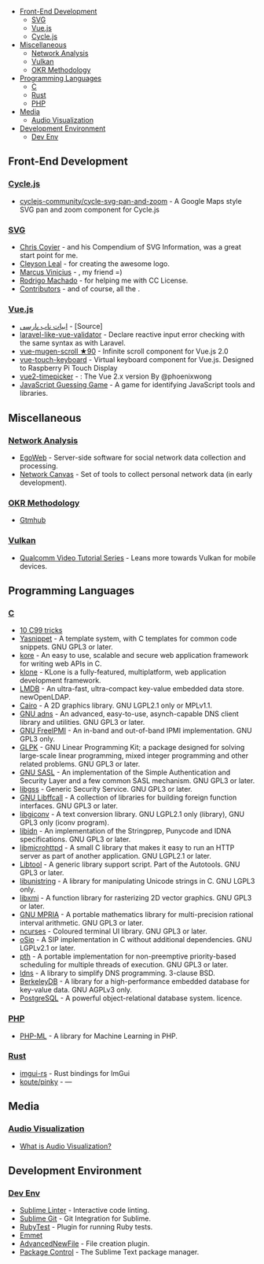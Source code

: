 - [Front-End Development](#front-end-development)
  - [SVG](#svg)
  - [Vue.js](#vuejs)
  - [Cycle.js](#cyclejs)
- [Miscellaneous](#miscellaneous)
  - [Network Analysis](#network-analysis)
  - [Vulkan](#vulkan)
  - [OKR Methodology](#okr-methodology)
- [Programming Languages](#programming-languages)
  - [C](#c)
  - [Rust](#rust)
  - [PHP](#php)
- [Media](#media)
  - [Audio Visualization](#audio-visualization)
- [Development Environment](#development-environment)
  - [Dev Env](#dev-env)

## Front-End Development

### [Cycle.js](https://github.com/cyclejs-community/awesome-cyclejs)

- [cyclejs-community/cycle-svg-pan-and-zoom](https://github.com/cyclejs-community/cycle-svg-pan-and-zoom) - A Google Maps style SVG pan and zoom component for Cycle.js


### [SVG](https://github.com/willianjusten/awesome-svg)

- [Chris Coyier](http://chriscoyier.net/) - and his Compendium of SVG Information, was a great start point for me.
- [Cleyson Leal](https://github.com/Cleysonlb) - for creating the awesome logo.
- [Marcus Vinicius](https://github.com/mvfsilva) - , my friend =)
- [Rodrigo Machado](https://github.com/rcmachado) - for helping me with CC License.
- [Contributors](https://github.com/willianjusten/awesome-svg/graphs/contributors) - and of course, all the .


### [Vue.js](https://github.com/vuejs/awesome-vue)

- [ابیات ناب پارسی](http://naaab.ir) - [Source]
- [laravel-like-vue-validator](https://github.com/dargue3/laravel-like-vue-validator) - Declare reactive input error checking with the same syntax as with Laravel.
- [vue-mugen-scroll ★90](https://github.com/egoist/vue-mugen-scroll) - Infinite scroll component for Vue.js 2.0
- [vue-touch-keyboard](https://github.com/icebob/vue-touch-keyboard) -  Virtual keyboard component for Vue.js. Designed to Raspberry Pi Touch Display
- [vue2-timepicker](https://github.com/phoenixwong/vue2-timepicker) - : The Vue 2.x version By @phoenixwong
- [JavaScript Guessing Game](https://javascript-game.firebaseapp.com/) - A game for identifying JavaScript tools and libraries.

## Miscellaneous

### [Network Analysis](https://github.com/briatte/awesome-network-analysis)

- [EgoWeb](http://egoweb.wikispaces.com/EgoWeb+2.0+Home) - Server-side software for social network data collection and processing.
- [Network Canvas](http://networkcanvas.com/) - Set of tools to collect personal network data (in early development).


### [OKR Methodology](https://github.com/domenicosolazzo/awesome-okr)

- [Gtmhub](https://gtmhub.com)


### [Vulkan](https://github.com/vinjn/awesome-vulkan)

- [Qualcomm Video Tutorial Series](https://developer.qualcomm.com/software/adreno-gpu-sdk/tutorial-videos) - Leans more towards Vulkan for mobile devices.

## Programming Languages

### [C](https://github.com/aleksandar-todorovic/awesome-c)

- [10 C99 tricks](https://blog.noctua-software.com/c-tricks.html)
- [Yasnippet](https://github.com/joaotavora/yasnippet) - A template system, with C templates for common code snippets. GNU GPL3 or later.
- [kore](https://github.com/jorisvink/kore) - An easy to use, scalable and secure web application framework for writing web APIs in C.
- [klone](https://github.com/koanlogic/klone) - KLone is a fully-featured, multiplatform, web application development framework.
- [LMDB](https://symas.com/products/lightning-memory-mapped-database/) - An ultra-fast, ultra-compact key-value embedded data store. newOpenLDAP.
- [Cairo](https://www.cairographics.org/) - A 2D graphics library. GNU LGPL2.1 only or MPLv1.1.
- [GNU adns](https://www.gnu.org/software/adns/) - An advanced, easy-to-use, asynch-capable DNS client library and utilities. GNU GPL3 or later.
- [GNU FreeIPMI](https://www.gnu.org/software/freeipmi/index.html) - An in-band and out-of-band IPMI implementation. GNU GPL3 only.
- [GLPK](https://www.gnu.org/software/glpk/) - GNU Linear Programming Kit; a package designed for solving large-scale linear programming, mixed integer programming and other related problems. GNU GPL3 or later.
- [GNU SASL](https://www.gnu.org/software/gsasl/) - An implementation of the Simple Authentication and Security Layer and a few common SASL mechanism. GNU GPL3 or later.
- [libgss](https://www.gnu.org/software/gss/) - Generic Security Service. GNU GPL3 or later.
- [GNU Libffcall](https://www.gnu.org/software/libffcall/) - A collection of libraries for building foreign function interfaces. GNU GPL3 or later.
- [libgiconv](https://www.gnu.org/software/libiconv/) - A text conversion library. GNU LGPL2.1 only (library), GNU GPL3 only (iconv program).
- [libidn](https://www.gnu.org/software/libidn/) - An implementation of the Stringprep, Punycode and IDNA specifications. GNU GPL3 or later.
- [libmicrohttpd](https://www.gnu.org/software/libmicrohttpd/) - A small C library that makes it easy to run an HTTP server as part of another application. GNU LGPL2.1 or later.
- [Libtool](https://www.gnu.org/software/libtool/) - A generic library support script. Part of the Autotools. GNU GPL3 or later.
- [libunistring](https://www.gnu.org/software/libunistring/) - A library for manipulating Unicode strings in C. GNU LGPL3 only.
- [libxmi](https://www.gnu.org/software/libxmi/) - A function library for rasterizing 2D vector graphics. GNU GPL3 or later.
- [GNU MPRIA](https://www.gnu.org/software/mpria/) - A portable mathematics library for multi-precision rational interval arithmetic. GNU GPL3 or later.
- [ncurses](https://www.gnu.org/software/ncurses/) - Coloured terminal UI library. GNU GPL3 or later.
- [oSip](https://www.gnu.org/software/osip/) - A SIP implementation in C without additional dependencies. GNU LGPLv2.1 or later.
- [pth](https://www.gnu.org/software/pth/) - A portable implementation for non-preemptive priority-based scheduling for multiple threads of execution. GNU GPL3 or later.
- [ldns](https://www.nlnetlabs.nl/projects/ldns/index.html) - A library to simplify DNS programming. 3-clause BSD.
- [BerkeleyDB](https://www.oracle.com/database/berkeley-db/index.html) - A library for a high-performance embedded database for key-value data. GNU AGPLv3 only.
- [PostgreSQL](https://www.postgresql.org/) - A powerful object-relational database system.  licence.


### [PHP](https://github.com/ziadoz/awesome-php)

- [PHP-ML](https://github.com/php-ai/php-ml) - A library for Machine Learning in PHP.


### [Rust](https://github.com/kud1ing/awesome-rust)

- [imgui-rs](https://github.com/Gekkio/imgui-rs) - Rust bindings for ImGui
- [koute/pinky](https://github.com/koute/pinky) -  —

## Media

### [Audio Visualization](https://github.com/willianjusten/awesome-audio-visualization)

- [What is Audio Visualization?](https://en.wikipedia.org/wiki/Music_visualization)

## Development Environment

### [Dev Env](https://github.com/jondot/awesome-devenv)

- [Sublime Linter](https://github.com/SublimeLinter/SublimeLinter3/) - Interactive code linting.
- [Sublime Git](https://github.com/kemayo/sublime-text-git) - Git Integration for Sublime.
- [RubyTest](https://github.com/maltize/sublime-text-2-ruby-tests) - Plugin for running Ruby tests.
- [Emmet](https://github.com/sergeche/emmet-sublime)
- [AdvancedNewFile](https://github.com/skuroda/Sublime-AdvancedNewFile) - File creation plugin.
- [Package Control](https://sublime.wbond.net/installation) - The Sublime Text package manager.